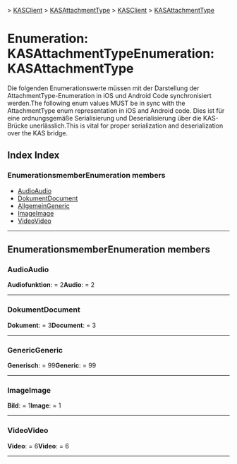 <span data-ttu-id="31e49-101">[](../README.md) > [KASClient](../modules/kasclient.md) > [KASAttachmentType](../enums/kasclient.kasattachmenttype.md)</span><span class="sxs-lookup"><span data-stu-id="31e49-101">[](../README.md) > [KASClient](../modules/kasclient.md) > [KASAttachmentType](../enums/kasclient.kasattachmenttype.md)</span></span>

# <a name="enumeration-kasattachmenttype"></a><span data-ttu-id="31e49-102">Enumeration: KASAttachmentType</span><span class="sxs-lookup"><span data-stu-id="31e49-102">Enumeration: KASAttachmentType</span></span>

<span data-ttu-id="31e49-103">Die folgenden Enumerationswerte müssen mit der Darstellung der AttachmentType-Enumeration in iOS und Android Code synchronisiert werden.</span><span class="sxs-lookup"><span data-stu-id="31e49-103">The following enum values MUST be in sync with the AttachmentType enum representation in iOS and Android code.</span></span> <span data-ttu-id="31e49-104">Dies ist für eine ordnungsgemäße Serialisierung und Deserialisierung über die KAS-Brücke unerlässlich.</span><span class="sxs-lookup"><span data-stu-id="31e49-104">This is vital for proper serialization and deserialization over the KAS bridge.</span></span>
## <a name="index"></a><span data-ttu-id="31e49-105">Index </span><span class="sxs-lookup"><span data-stu-id="31e49-105">Index</span></span>

### <a name="enumeration-members"></a><span data-ttu-id="31e49-106">Enumerationsmember</span><span class="sxs-lookup"><span data-stu-id="31e49-106">Enumeration members</span></span>

* [<span data-ttu-id="31e49-107">Audio</span><span class="sxs-lookup"><span data-stu-id="31e49-107">Audio</span></span>](kasclient.kasattachmenttype.md#audio)
* [<span data-ttu-id="31e49-108">Dokument</span><span class="sxs-lookup"><span data-stu-id="31e49-108">Document</span></span>](kasclient.kasattachmenttype.md#document)
* [<span data-ttu-id="31e49-109">Allgemein</span><span class="sxs-lookup"><span data-stu-id="31e49-109">Generic</span></span>](kasclient.kasattachmenttype.md#generic)
* [<span data-ttu-id="31e49-110">Image</span><span class="sxs-lookup"><span data-stu-id="31e49-110">Image</span></span>](kasclient.kasattachmenttype.md#image)
* [<span data-ttu-id="31e49-111">Video</span><span class="sxs-lookup"><span data-stu-id="31e49-111">Video</span></span>](kasclient.kasattachmenttype.md#video)

---

## <a name="enumeration-members"></a><span data-ttu-id="31e49-112">Enumerationsmember</span><span class="sxs-lookup"><span data-stu-id="31e49-112">Enumeration members</span></span>

<a id="audio"></a>

###  <a name="audio"></a><span data-ttu-id="31e49-113">Audio</span><span class="sxs-lookup"><span data-stu-id="31e49-113">Audio</span></span>

<span data-ttu-id="31e49-114">**Audiofunktion**: = 2</span><span class="sxs-lookup"><span data-stu-id="31e49-114">**Audio**:  = 2</span></span>

___

<a id="document"></a>

###  <a name="document"></a><span data-ttu-id="31e49-115">Dokument</span><span class="sxs-lookup"><span data-stu-id="31e49-115">Document</span></span>

<span data-ttu-id="31e49-116">**Dokument**: = 3</span><span class="sxs-lookup"><span data-stu-id="31e49-116">**Document**:  = 3</span></span>

___

<a id="generic"></a>

###  <a name="generic"></a><span data-ttu-id="31e49-117">Generic</span><span class="sxs-lookup"><span data-stu-id="31e49-117">Generic</span></span>

<span data-ttu-id="31e49-118">**Generisch**: = 99</span><span class="sxs-lookup"><span data-stu-id="31e49-118">**Generic**:  = 99</span></span>

___

<a id="image"></a>

###  <a name="image"></a><span data-ttu-id="31e49-119">Image</span><span class="sxs-lookup"><span data-stu-id="31e49-119">Image</span></span>

<span data-ttu-id="31e49-120">**Bild**: = 1</span><span class="sxs-lookup"><span data-stu-id="31e49-120">**Image**:  = 1</span></span>

___

<a id="video"></a>

###  <a name="video"></a><span data-ttu-id="31e49-121">Video</span><span class="sxs-lookup"><span data-stu-id="31e49-121">Video</span></span>

<span data-ttu-id="31e49-122">**Video**: = 6</span><span class="sxs-lookup"><span data-stu-id="31e49-122">**Video**:  = 6</span></span>

___

